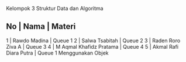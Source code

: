 Kelompok 3
Struktur Data dan Algoritma

No | Nama                    | Materi
---------------------------------------
1  | Rawdo Madina            | Queue 1
2  | Salwa Tsabitah          | Queue 2
3  | Raden Roro Ziva A       | Queue 3
4  | M Aqmal Khafidz Pratama | Queue 4
5  | Akmal Rafi Diara Putra  | Queue 1 Menggunakan Objek